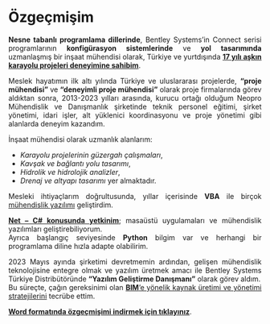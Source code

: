 # Özgeçmişim
<div style="text-align: justify;">

**Nesne tabanlı programlama dillerinde**,  Bentley Systems’in Connect serisi programlarının **konfigürasyon sistemlerinde** ve **yol tasarımında** uzmanlaşmış bir inşaat mühendisi olarak, Türkiye ve yurtdışında [**17 yılı aşkın karayolu projeleri deneyimine sahibim**](../civil_engineer_portfolio/civil_projects).  

Meslek hayatımın ilk altı yılında Türkiye ve uluslararası projelerde, **“proje mühendisi”** ve **“deneyimli proje mühendisi”** olarak proje firmalarında görev aldıktan sonra, 2013-2023 yılları arasında, kurucu ortağı olduğum Neopro Mühendislik ve Danışmanlık şirketinde teknik personel eğitimi, şirket yönetimi, idari işler, alt yüklenici koordinasyonu ve proje yönetimi gibi alanlarda deneyim kazandım.

İnşaat mühendisi olarak uzmanlık alanlarım:  
- *Karayolu projelerinin güzergah çalışmaları*,  
- *Kavşak ve bağlantı yolu tasarımı*,  
- *Hidrolik ve hidrolojik analizler*,  
- *Drenaj ve altyapı tasarımı* yer almaktadır.  

Mesleki ihtiyaçlarım doğrultusunda, yıllar içerisinde **VBA** ile birçok [mühendislik yazılımı](../select_series_softwares/index) geliştirdim.  

[**Net – C# konusunda yetkinim**](../connect_series_add_ins/index); masaüstü uygulamaları ve mühendislik yazılımları geliştirebiliyorum.  
Ayrıca başlangıç seviyesinde **Python** bilgim var ve herhangi bir programlama diline hızla adapte olabilirim.  

2023 Mayıs ayında şirketimi devretmemin ardından, gelişen mühendislik teknolojisine entegre olmak ve yazılım üretmek amacı ile Bentley Systems Türkiye Distribütöründe **“Yazılım Geliştirme Danışmanı”** olarak görev aldım.  
Bu süreçte, çağın gereksinimi olan [**BIM**’e yönelik kaynak üretimi ve yönetimi stratejilerini](../connect_series_background/bentley_systems_distributor) tecrübe ettim.

[**Word formatında özgeçmişimi indirmek için tıklayınız**](https://python.org/).

</div>